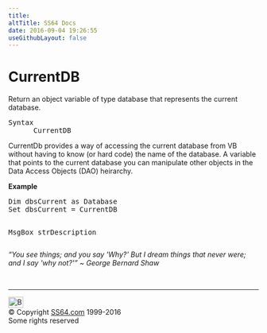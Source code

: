 ```yaml
---
title:
altTitle: SS64 Docs
date: 2016-09-04 19:26:55
useGithubLayout: false
---
```

<!-- #BeginLibraryItem "/Library/head_access.lbi" --><!-- #EndLibraryItem --><h1>CurrentDB</h1>
<p>  Return an object variable of type database that represents the current database. </p>
<pre>Syntax
      CurrentDB
</pre>
<p>CurrentDb provides a way of accessing the current database from VB without having to know (or hard code) the name of the database. A variable that points to the current database you can manipulate other objects in the Data Access Objects (DAO) heirarchy.</p>
<p><b>Example</b></p>
<pre>Dim dbsCurrent as Database
Set dbsCurrent = CurrentDB

MsgBox strDescription</pre>
<p class="quote"><i>“You see things; and you say 'Why?' But I dream things that never were; and I say 'why not?'” ~ George Bernard Shaw</i></p>
<p>&nbsp;</p><!-- #BeginLibraryItem "/Library/foot_access.lbi" --><p><script async="" src="//pagead2.googlesyndication.com/pagead/js/adsbygoogle.js"></script>
<!-- access -->

<hr>
<div id="bl" class="footer"><a href="#"><img src="../images/top.png" width="30" height="22" alt="Back to the Top"></a></div>
<div id="br" class="footer, tagline">© Copyright <a href="http://ss64.com/">SS64.com</a> 1999-2016<br>
Some rights reserved</div><!-- #EndLibraryItem -->

